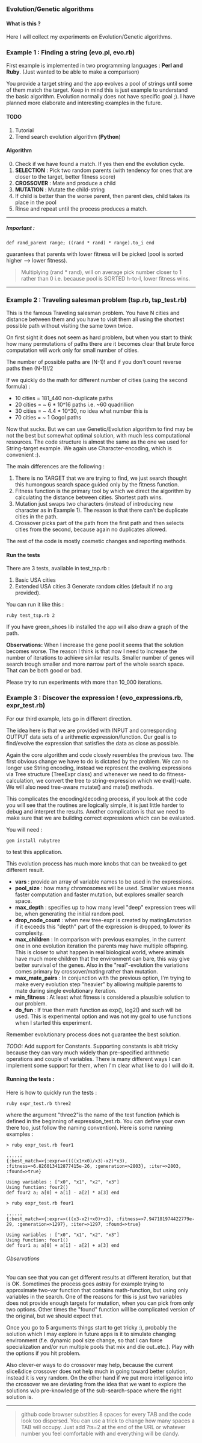 ### Evolution/Genetic algorithms

#### What is this ?

Here I will collect my experiments on Evolution/Genetic algorithms.

### Example 1 : Finding a string (evo.pl, evo.rb)

First example is implemented in two programming languages : **Perl and Ruby**. (Just wanted to be able to make a comparison)

You provide a target string and the app evolves a pool of strings until some of them match the target.
Keep in mind this is just example to understand the basic algorithm. Evolution normally does not have specific goal ;).
I have planned more elaborate and interesting examples in the future.

#### TODO

1. Tutorial
2. Trend search evolution algorithm (**Python**)

#### Algorithm

0. Check if we have found a match. If yes then end the evolution cycle.
1. **SELECTION** : Pick two random parents (with tendency for ones that are closer to the target, better fitness score)
2. **CROSSOVER** : Mate and produce a child
4. **MUTATION**  : Mutate the child-string
5. If child is better than the worse parent, then parent dies, child takes its place in the pool
6. Rinse and repeat until the process produces a match.

-----

##### Important :
```
def rand_parent range; ((rand * rand) * range).to_i end
```

guarantees that parents with lower fitness will be picked (pool is sorted higher --> lower fitness).

> Multiplying (rand * rand), will on average pick number closer to 1 rather than 0 i.e. because pool is SORTED h-to-l, lower fitness wins.

-----

### Example 2 : Traveling salesman problem (tsp.rb, tsp_test.rb)

This is the famous Traveling salesman problem. You have N cities and distance between them and you have to visit them all using the shortest possible path
without visiting the same town twice.

On first sight it does not seem as hard problem, but when you start to think how many permutations of paths there are it becomes clear that brute
force computation will work only for small number of cities.

The number of possible paths are (N-1)! and if you don't count reverse paths then (N-1)!/2

If we quickly do the math for different number of cities (using the second formula) :

- 10 cities = 181_440 non-duplicate paths
- 20 cities = ~ 6 * 10^16 paths i.e. ~60 quadrillion
- 30 cities = ~ 4.4 * 10^30, no idea what number this is
- 70 cities = ~ 1 Gogol paths

Now that sucks. But we can use Genetic/Evolution algorithm to find may be not the best but somewhat optimal solution, with much less computational resources.
The code structure is almost the same as the one we used for String-target example. We again use Character-encoding, which is convenient :).

The main differences are the following :

1. There is no TARGET that we are trying to find, we just search thought this humongous search space guided only by the fitness function.
2. Fitness function is the primary tool by which we direct the algorithm by calculating the distance between cities. Shortest path wins.
3. Mutation just swaps two characters (instead of introducing new character as in Example 1). The reason is that there can't be duplicate cities in the path.
4. Crossover picks part of the path from the first path and then selects cities from the second, because again no duplicates allowed.

The rest of the code is mostly cosmetic changes and reporting methods.

#### Run the tests

There are 3 tests, available in test_tsp.rb :

1. Basic USA cities
2. Extended USA cities
3  Generate random cities (default if no arg provided).

You can run it like this :

``` ruby test_tsp.rb 2 ```

If you have green_shoes lib installed the app will also draw a graph of the path.

**Observations:** When I increase the gene pool it seems that the solution becomes worse. The reason I think is that now I need to increase the number of iterations to achieve similar results. Smaller number of genes will search trough smaller and more narrow part of the whole search space.
That can be both good or bad.

Please try to run experiments with more than 10_000 iterations.


### Example 3 : Discover the expression ! (evo_expressions.rb, expr_test.rb)

For our third example, lets go in different direction.

The idea here is that we are provided with INPUT and corresponding OUTPUT data sets of a arithmetic expression/function.
Our goal is to find/evolve the expression that satisfies the data as close as possible.

Again the core algorithm and code closely resembles the previous two.
The first obvious change we have to do is dictated by the problem.
We can no longer use String encoding, instead we represent the evolving expressions via Tree structure (TreeExpr class) and whenever we
need to do fitness-calculation, we convert the tree to string-expression which we eval()-uate.
We will also need tree-aware mutate() and mate() methods.

This complicates the encoding/decoding process, if you look at the code you will see that the routines are logically simple, it is just little 
harder to debug and interpret the results. Another complication is that we need to make sure that we are building correct expressions which can
be evaluated.

You will need :

```
gem install rubytree
```

to test this application.

This evolution process has much more knobs that can be tweaked to get different result.

- **vars** : provide an array of variable names to be used in the expressions.
- **pool_size** : how many chromosomes will be used. Smaller values means faster computation and faster mutation, but explores smaller search space.
- **max_depth** : specifies up to how many level "deep" expression trees will be, when generating the initial random pool.
- **drop_node_count** : when new tree-expr is created by mating&mutation if it exceeds this "depth" part of the expression is dropped, to lower its complexity.
- **max_children** : In comparison with previous examples, in the current one in one evolution iteration the parents may have multiple offspring.
This is closer to what happen in real biological world, where animals have much more children that the environment can bare, this way give better survival of the genes. Also in the "real"-evolution the variations comes primary by crossover/mating rather than mutation.
- **max_mate_pairs** : In conjunction with the previous option, I'm trying to make every evolution step "heavier" by allowing multiple parents to mate during single evolutionary iteration.
- **min_fitness** : At least what fitness is considered a plausible solution to our problem.
- **do_fun** : If true then math function as exp(), log2() and such will be used. This is experimental option and was not my goal to use functions when I started this experiment.

Remember evolutionary process does not guarantee the best solution.

*TODO:* Add support for Constants. Supporting constants is abit tricky because they can vary much widely than pre-specified arithmetic operations and couple of variables. There is many different ways I can implement some support for them, when I'm clear what like to do I will do it.

#### Running the tests :

Here is how to quickly run the tests :

```
ruby expr_test.rb three2
```

where the argument "three2"is the name of the test function (which is defined in the beginning of expression_test.rb. You can define your own there too, just follow the naming convention).
Here is some running examples :

```
> ruby expr_test.rb four1

......
{:best_match=>{:expr=>((((x1+x0)/x3)-x2)*x3), :fitness=>6.826013412877415e-26, :generation=>2803}, :iter=>2803, :found=>true}

Using variables : ["x0", "x1", "x2", "x3"]
Using function: four2()
def four2 a; a[0] + a[1] - a[2] * a[3] end

> ruby expr_test.rb four1

......
{:best_match=>{:expr=>(((x3-x2)+x0)+x1), :fitness=>7.947181974422779e-29, :generation=>1297}, :iter=>1297, :found=>true}

Using variables : ["x0", "x1", "x2", "x3"]
Using function: four1()
def four1 a; a[0] + a[1] - a[2] + a[3] end

```

###### *Observations*
You can see that you can get different results at different iteration, but that is OK.
Sometimes the process goes astray for example trying to approximate two-var function that contains math-function, but using only variables in the search.
One of the reasons for this is just two variables does not provide enough targets for mutation, when you can pick from only two options.
Other times the "found" function will be complicated version of the original, but we should expect that.

Once you go to 5 arguments things start to get tricky :), probably the solution which I may explore in future apps is it to simulate changing environment (f.e. dynamic pool size change, so that I can force specialization and/or run multiple pools that mix and die out..etc.).
Play with the options if you hit problem.

Also clever-er ways to do crossover may help, because the current slice&dice crossover does not help much in going toward better solution, instead it is very random.
On the other hand if we put more intelligence into the crossover we are deviating from the idea that we want to explore the solutions w/o pre-knowledge of the sub-search-space where the right solution is.

----

> github code browser substities 8 spaces for every TAB and the code look too dispersed. You can use a trick to change how many spaces a TAB will occupy. Just add ?ts=2 at the end of the URL or whatever number you feel comfortable with and everything will be dandy.
